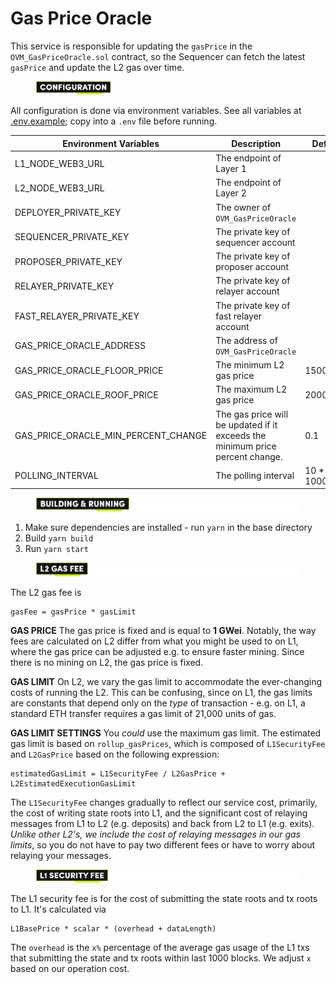 # Gas Price Oracle

This service is responsible for updating the `gasPrice` in the `OVM_GasPriceOracle.sol` contract, so the Sequencer can fetch the latest `gasPrice` and update the L2 gas over time.



<figure><img src="../../../.gitbook/assets/Artboard 1 (19).png" alt=""><figcaption></figcaption></figure>

All configuration is done via environment variables. See all variables at [.env.example](.env.example); copy into a `.env` file before running.

| Environment Variables                    | Description                                                                   | Default          |
| ---------------------------------------- | ----------------------------------------------------------------------------- | ---------------- |
| L1\_NODE\_WEB3\_URL                      | The endpoint of Layer 1                                                       |                  |
| L2\_NODE\_WEB3\_URL                      | The endpoint of Layer 2                                                       |                  |
| DEPLOYER\_PRIVATE\_KEY                   | The owner of `OVM_GasPriceOracle`                                             |                  |
| SEQUENCER\_PRIVATE\_KEY                  | The private key of sequencer account                                          |                  |
| PROPOSER\_PRIVATE\_KEY                   | The private key of proposer account                                           |                  |
| RELAYER\_PRIVATE\_KEY                    | The private key of relayer account                                            |                  |
| FAST\_RELAYER\_PRIVATE\_KEY              | The private key of fast relayer account                                       |                  |
| GAS\_PRICE\_ORACLE\_ADDRESS              | The address of `OVM_GasPriceOracle`                                           |                  |
| GAS\_PRICE\_ORACLE\_FLOOR\_PRICE         | The minimum L2 gas price                                                      | 150000           |
| GAS\_PRICE\_ORACLE\_ROOF\_PRICE          | The maximum L2 gas price                                                      | 20000000         |
| GAS\_PRICE\_ORACLE\_MIN\_PERCENT\_CHANGE | The gas price will be updated if it exceeds the minimum price percent change. | 0.1              |
| POLLING\_INTERVAL                        | The polling interval                                                          | 10 \* 60 \* 1000 |



<figure><img src="../../../.gitbook/assets/Artboard 2 (21).png" alt=""><figcaption></figcaption></figure>

1. Make sure dependencies are installed - run `yarn` in the base directory
2. Build `yarn build`
3. Run `yarn start`



<figure><img src="../../../.gitbook/assets/Artboard 3 (14).png" alt=""><figcaption></figcaption></figure>

The L2 gas fee is

```
gasFee = gasPrice * gasLimit
```

**GAS PRICE** The gas price is fixed and is equal to **1 GWei**. Notably, the way fees are calculated on L2 differ from what you might be used to on L1, where the gas price can be adjusted e.g. to ensure faster mining. Since there is no mining on L2, the gas price is fixed.

**GAS LIMIT** On L2, we vary the gas limit to accommodate the ever-changing costs of running the L2. This can be confusing, since on L1, the gas limits are constants that depend only on the _type_ of transaction - e.g. on L1, a standard ETH transfer requires a gas limit of 21,000 units of gas.

**GAS LIMIT SETTINGS** You _could_ use the maximum gas limit. The estimated gas limit is based on `rollup_gasPrices`, which is composed of `L1SecurityFee` and `L2GasPrice` based on the following expression:

```
estimatedGasLimit = L1SecurityFee / L2GasPrice + L2EstimatedExecutionGasLimit
```

The `L1SecurityFee` changes gradually to reflect our service cost, primarily, the cost of writing state roots into L1, and the significant cost of relaying messages from L1 to L2 (e.g. deposits) and back from L2 to L1 (e.g. exits). _Unlike other L2's, we include the cost of relaying messages in our gas limits_, so you do not have to pay two different fees or have to worry about relaying your messages.



<figure><img src="../../../.gitbook/assets/Artboard 4 (15).png" alt=""><figcaption></figcaption></figure>

The L1 security fee is for the cost of submitting the state roots and tx roots to L1. It's calculated via

```
L1BasePrice * scalar * (overhead + dataLength)
```

The `overhead` is the `x%` percentage of the average gas usage of the L1 txs that submitting the state and tx roots within last 1000 blocks. We adjust `x` based on our operation cost.
